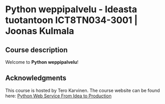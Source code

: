 # Python weppipalvelu - Ideasta tuotantoon ICT8TN034-3001 | Joonas Kulmala

## Course description

Welcome to **Python weppipalvelu**!

## Acknowledgments

This course is hosted by Tero Karvinen. The course website can be found here: [Python Web Service From Idea to Production](https://terokarvinen.com/2021/python-web-service-from-idea-to-production/)

